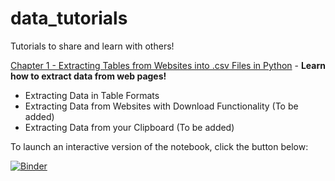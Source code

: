 # data_tutorials
Tutorials to share and learn with others!

[Chapter 1 - Extracting Tables from Websites into .csv Files in Python](https://github.com/jimmyvluong/data_tutorials/blob/main/python%20cookbook/Chapter%201%20-%20Web%20Scraping%20Tables.ipynb) - **Learn how to extract data from web pages!**
- Extracting Data in Table Formats
- Extracting Data from Websites with Download Functionality (To be added)
- Extracting Data from your Clipboard (To be added)



To launch an interactive version of the notebook, click the button below:

[![Binder](https://mybinder.org/badge_logo.svg)](https://mybinder.org/v2/gh/jimmyvluong/data_tutorials/HEAD)

